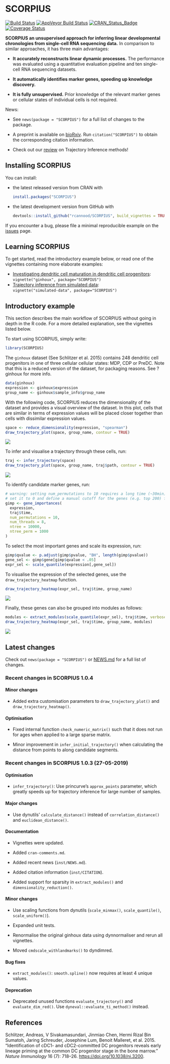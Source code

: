 
# SCORPIUS

[![Build
Status](https://travis-ci.org/rcannood/SCORPIUS.svg?branch=master)](https://travis-ci.org/rcannood/SCORPIUS)
[![AppVeyor Build
Status](https://ci.appveyor.com/api/projects/status/github/rcannood/SCORPIUS?branch=master&svg=true)](https://ci.appveyor.com/project/rcannood/SCORPIUS)
[![CRAN\_Status\_Badge](https://www.r-pkg.org/badges/version/SCORPIUS)](https://cran.r-project.org/package=SCORPIUS)
[![Coverage
Status](https://codecov.io/gh/rcannood/SCORPIUS/branch/master/graph/badge.svg)](https://codecov.io/gh/rcannood/SCORPIUS?branch=master)

**SCORPIUS an unsupervised approach for inferring linear developmental
chronologies from single-cell RNA sequencing data.** In comparison to
similar approaches, it has three main advantages:

  - **It accurately reconstructs linear dynamic processes.** The
    performance was evaluated using a quantitative evaluation pipeline
    and ten single-cell RNA sequencing datasets.

  - **It automatically identifies marker genes, speeding up knowledge
    discovery.**

  - **It is fully unsupervised.** Prior knowledge of the relevant marker
    genes or cellular states of individual cells is not required.

News:

  - See `news(package = "SCORPIUS")` for a full list of changes to the
    package.

  - A preprint is available on
    [bioRxiv](http://biorxiv.org/content/early/2016/10/07/079509). Run
    `citation("SCORPIUS")` to obtain the corresponding citation
    information.

  - Check out our [review](http://dx.doi.org/10.1038/s41587-019-0071-9)
    on Trajectory Inference methods\!

## Installing SCORPIUS

You can install:

  - the latest released version from CRAN with
    
    ``` r
    install.packages("SCORPIUS")
    ```

  - the latest development version from GitHub
    with
    
    ``` r
    devtools::install_github("rcannood/SCORPIUS", build_vignettes = TRUE)
    ```

If you encounter a bug, please file a minimal reproducible example on
the [issues](https://github.com/rcannood/SCORPIUS/issues) page.

## Learning SCORPIUS

To get started, read the introductory example below, or read one of the
vignettes containing more elaborate examples:

  - [Investigating dendritic cell maturation in dendritic cell
    progenitors](vignettes/ginhoux.md):  
    `vignette("ginhoux", package="SCORPIUS")`
  - [Trajectory inference from simulated
    data](vignettes/simulated-data.md):  
    `vignette("simulated-data", package="SCORPIUS")`

## Introductory example

This section describes the main workflow of SCORPIUS without going in
depth in the R code. For a more detailed explanation, see the vignettes
listed below.

To start using SCORPIUS, simply write:

``` r
library(SCORPIUS)
```

The `ginhoux` dataset (See Schlitzer et al. 2015) contains 248 dendritic
cell progenitors in one of three cellular cellular states: MDP, CDP or
PreDC. Note that this is a reduced version of the dataset, for packaging
reasons. See ?ginhoux for more info.

``` r
data(ginhoux)
expression <- ginhoux$expression
group_name <- ginhoux$sample_info$group_name
```

With the following code, SCORPIUS reduces the dimensionality of the
dataset and provides a visual overview of the dataset. In this plot,
cells that are similar in terms of expression values will be placed
closer together than cells with dissimilar expression values.

``` r
space <- reduce_dimensionality(expression, "spearman")
draw_trajectory_plot(space, group_name, contour = TRUE)
```

![](man/figures/README_reduce_dimensionality-1.png)<!-- -->

To infer and visualise a trajectory through these cells, run:

``` r
traj <- infer_trajectory(space)
draw_trajectory_plot(space, group_name, traj$path, contour = TRUE)
```

![](man/figures/README_infer_trajectory-1.png)<!-- -->

To identify candidate marker genes,
run:

``` r
# warning: setting num_permutations to 10 requires a long time (~30min) to run!
# set it to 0 and define a manual cutoff for the genes (e.g. top 200) for a much shorter execution time.
gimp <- gene_importances(
  expression, 
  traj$time, 
  num_permutations = 10, 
  num_threads = 8, 
  ntree = 10000,
  ntree_perm = 1000
) 
```

To select the most important genes and scale its expression, run:

``` r
gimp$qvalue <- p.adjust(gimp$pvalue, "BH", length(gimp$pvalue))
gene_sel <- gimp$gene[gimp$qvalue < .05]
expr_sel <- scale_quantile(expression[,gene_sel])
```

To visualise the expression of the selected genes, use the
`draw_trajectory_heatmap` function.

``` r
draw_trajectory_heatmap(expr_sel, traj$time, group_name)
```

![](man/figures/README_visualise_tafs-1.png)<!-- -->

Finally, these genes can also be grouped into modules as
follows:

``` r
modules <- extract_modules(scale_quantile(expr_sel), traj$time, verbose = F)
draw_trajectory_heatmap(expr_sel, traj$time, group_name, modules)
```

![](man/figures/README_moduled_tafs-1.png)<!-- -->

## Latest changes

Check out `news(package = "SCORPIUS")` or [NEWS.md](inst/NEWS.md) for a
full list of
changes.

<!-- This section gets automatically generated from inst/NEWS.md, and also generates inst/NEWS -->

### Recent changes in SCORPIUS 1.0.4

#### Minor changes

  - Added extra customisation parameters to `draw_trajectory_plot()` and
    `draw_trajectory_heatmap()`.

#### Optimisation

  - Fixed internal function `check_numeric_matrix()` such that it does
    not run for ages when applied to a large sparse matrix.

  - Minor improvement in `infer_initial_trajectory()` when calculating
    the distance from points to along candidate segments.

### Recent changes in SCORPIUS 1.0.3 (27-05-2019)

#### Optimisation

  - `infer_trajectory()`: Use princurve’s `approx_points` parameter,
    which greatly speeds up for trajectory inference for large number of
    samples.

#### Major changes

  - Use dynutils’ `calculate_distance()` instead of
    `correlation_distance()` and `euclidean_distance()`.

#### Documentation

  - Vignettes were updated.

  - Added `cran-comments.md`.

  - Added recent news (`inst/NEWS.md`).

  - Added citation information (`inst/CITATION`).

  - Added support for sparsity in `extract_modules()` and
    `dimensionality_reduction()`.

#### Minor changes

  - Use scaling functions from dynutils (`scale_minmax()`,
    `scale_quantile()`, `scale_uniform()`).

  - Expanded unit tests.

  - Renormalise the original ginhoux data using dynnormaliser and rerun
    all vignettes.

  - Moved `cmdscale_withlandmarks()` to dyndimred.

#### Bug fixes

  - `extract_modules()`: `smooth.spline()` now requires at least 4
    unique values.

#### Deprecation

  - Deprecated unused functions `evaluate_trajectory()` and
    `evaluate_dim_red()`. Use `dyneval::evaluate_ti_method()` instead.

## References

<div id="refs" class="references">

<div id="ref-Schlitzer2015">

Schlitzer, Andreas, V Sivakamasundari, Jinmiao Chen, Hermi Rizal Bin
Sumatoh, Jaring Schreuder, Josephine Lum, Benoit Malleret, et al. 2015.
“Identification of cDC1- and cDC2-committed DC progenitors reveals
early lineage priming at the common DC progenitor stage in the bone
marrow.” *Nature Immunology* 16 (7): 718–26.
<https://doi.org/10.1038/ni.3200>.

</div>

</div>
